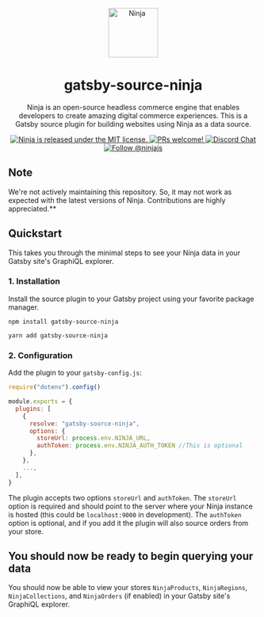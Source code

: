 <p align="center">
  <a href="https://www.ninjajs.com">
    <img alt="Ninja" src="https://user-images.githubusercontent.com/7554214/129161578-19b83dc8-fac5-4520-bd48-53cba676edd2.png" width="100" />
  </a>
</p>
<h1 align="center">
  gatsby-source-ninja
</h1>
<p align="center">
Ninja is an open-source headless commerce engine that enables developers to create amazing digital commerce experiences. This is a Gatsby source plugin for building websites using Ninja as a data source.
</p>
<p align="center">
  <a href="https://github.com/ninjajs/ninja/blob/master/LICENSE">
    <img src="https://img.shields.io/badge/license-MIT-blue.svg" alt="Ninja is released under the MIT license." />
  </a>
  <a href="https://github.com/ninjajs/ninja/blob/master/CONTRIBUTING.md">
    <img src="https://img.shields.io/badge/PRs-welcome-brightgreen.svg?style=flat" alt="PRs welcome!" />
  </a>
  <a href="https://discord.gg/xpCwq3Kfn8">
    <img src="https://img.shields.io/badge/chat-on%20discord-7289DA.svg" alt="Discord Chat" />
  </a>
  <a href="https://twitter.com/intent/follow?screen_name=ninjajs">
    <img src="https://img.shields.io/twitter/follow/ninjajs.svg?label=Follow%20@ninjajs" alt="Follow @ninjajs" />
  </a>
</p>

## Note

We're not actively maintaining this repository. So, it may not work as expected with the latest versions of Ninja. Contributions are highly appreciated.**

## Quickstart

This takes you through the minimal steps to see your Ninja data in your Gatsby site's GraphiQL explorer.

### 1. Installation

Install the source plugin to your Gatsby project using your favorite package manager.

```shell
npm install gatsby-source-ninja
```

```shell
yarn add gatsby-source-ninja
```

### 2. Configuration

Add the plugin to your `gatsby-config.js`:

```js:title=gatsby-config.js
require("dotenv").config()

module.exports = {
  plugins: [
    {
      resolve: "gatsby-source-ninja",
      options: {
        storeUrl: process.env.NINJA_URL,
        authToken: process.env.NINJA_AUTH_TOKEN //This is optional
      },
    },
    ...,
  ],
}
```

The plugin accepts two options `storeUrl` and `authToken`. The `storeUrl` option is required and should point to the server where your Ninja instance is hosted (this could be `localhost:9000` in development). The `authToken` option is optional, and if you add it the plugin will also source orders from your store.

## You should now be ready to begin querying your data

You should now be able to view your stores `NinjaProducts`, `NinjaRegions`, `NinjaCollections`, and `NinjaOrders` (if enabled) in your Gatsby site's GraphiQL explorer.
